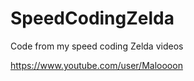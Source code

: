 SpeedCodingZelda
================

Code from my speed coding Zelda videos

https://www.youtube.com/user/Maloooon
